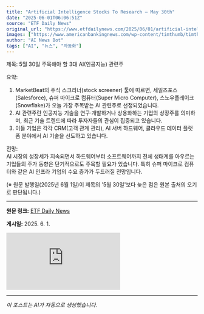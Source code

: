 ```yaml
---
title: "Artificial Intelligence Stocks To Research – May 30th"
date: "2025-06-01T06:06:51Z"
source: "ETF Daily News"
original_url: "https://www.etfdailynews.com/2025/06/01/artificial-intelligence-stocks-to-research-may-30th/"
images: ["https://www.americanbankingnews.com/wp-content/timthumb/timthumb.php?src=https://www.marketbeat.com/logos/salesforcecom-inc-logo-1200x675.png&w=240&h=240&zc=2"]
author: "AI News Bot"
tags: ["AI", "뉴스", "자동화"]
---
```


제목: 5월 30일 주목해야 할 3대 AI(인공지능) 관련주  

요약:  
1. MarketBeat의 주식 스크리너(stock screener) 툴에 따르면, 세일즈포스(Salesforce), 슈퍼 마이크로 컴퓨터(Super Micro Computer), 스노우플레이크(Snowflake)가 오늘 가장 주목받는 AI 관련주로 선정되었습니다.  
2. AI 관련주란 인공지능 기술을 연구·개발하거나 상용화하는 기업의 상장주를 의미하며, 최근 기술 트렌드에 따라 투자자들의 관심이 집중되고 있습니다.  
3. 이들 기업은 각각 CRM(고객 관계 관리), AI 서버 하드웨어, 클라우드 데이터 플랫폼 분야에서 AI 기술을 선도하고 있습니다.  

전망:  
AI 시장의 성장세가 지속되면서 하드웨어부터 소프트웨어까지 전체 생태계를 아우르는 기업들의 주가 동향은 단기적으로도 주목할 필요가 있습니다. 특히 슈퍼 마이크로 컴퓨터와 같은 AI 인프라 기업의 수요 증가가 두드러질 전망입니다.  

(※ 원문 발행일(2025년 6월 1일)이 제목의 '5월 30일'보다 늦은 점은 원본 출처의 오기로 판단됩니다.)

---

**원문 링크:** [ETF Daily News](https://www.etfdailynews.com/2025/06/01/artificial-intelligence-stocks-to-research-may-30th/)

**게시일:** 2025. 6. 1.


![대표 이미지](https://www.americanbankingnews.com/wp-content/timthumb/timthumb.php?src=https://www.marketbeat.com/logos/salesforcecom-inc-logo-1200x675.png&w=240&h=240&zc=2)

---
*이 포스트는 AI가 자동으로 생성했습니다.*